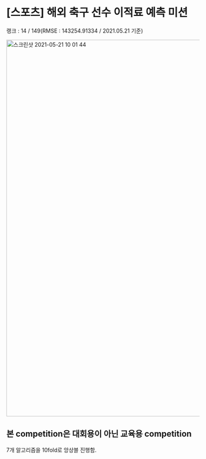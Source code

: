 # [스포츠] 해외 축구 선수 이적료 예측 미션

랭크 : 14 / 149(RMSE : 143254.91334 / 2021.05.21 기준)

<img width="982" alt="스크린샷 2021-05-21 10 01 44" src="https://user-images.githubusercontent.com/49870977/119067003-0de69d00-ba1c-11eb-8107-e5fafa33e8f5.png">

## 본 competition은 대회용이 아닌 교육용 competition


7개 알고리즘을 10fold로 앙상블 진행함.

